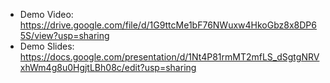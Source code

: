 - Demo Video: https://drive.google.com/file/d/1G9ttcMe1bF76NWuxw4HkoGbz8x8DP65S/view?usp=sharing
- Demo Slides: https://docs.google.com/presentation/d/1Nt4P81rmMT2mfLS_dSgtgNRVxhWm4g8u0HgjtLBh08c/edit?usp=sharing
